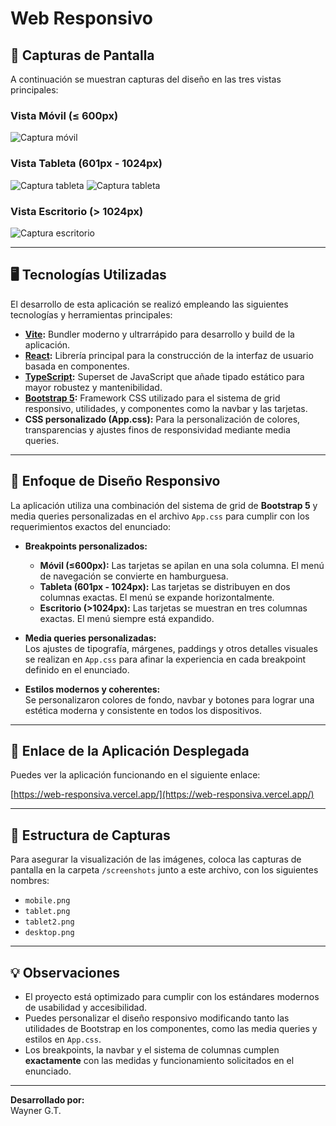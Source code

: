 # Web Responsivo

## 📸 Capturas de Pantalla

A continuación se muestran capturas del diseño en las tres vistas principales:

### Vista Móvil (≤ 600px)
![Captura móvil](./screenshots/mobile.png)

### Vista Tableta (601px - 1024px)
![Captura tableta](./screenshots/tablet.png)
![Captura tableta](./screenshots/tablet2.png)

### Vista Escritorio (> 1024px)
![Captura escritorio](./screenshots/desktop.png)

---

## 🖥️ Tecnologías Utilizadas

El desarrollo de esta aplicación se realizó empleando las siguientes tecnologías y herramientas principales:

- **[Vite](https://vitejs.dev/):** Bundler moderno y ultrarrápido para desarrollo y build de la aplicación.
- **[React](https://react.dev/):** Librería principal para la construcción de la interfaz de usuario basada en componentes.
- **[TypeScript](https://www.typescriptlang.org/):** Superset de JavaScript que añade tipado estático para mayor robustez y mantenibilidad.
- **[Bootstrap 5](https://getbootstrap.com/):** Framework CSS utilizado para el sistema de grid responsivo, utilidades, y componentes como la navbar y las tarjetas.
- **CSS personalizado (App.css):** Para la personalización de colores, transparencias y ajustes finos de responsividad mediante media queries.

---

## 🧭 Enfoque de Diseño Responsivo

La aplicación utiliza una combinación del sistema de grid de **Bootstrap 5** y media queries personalizadas en el archivo `App.css` para cumplir con los requerimientos exactos del enunciado:

- **Breakpoints personalizados:**  
  - **Móvil (≤600px):** Las tarjetas se apilan en una sola columna. El menú de navegación se convierte en hamburguesa.
  - **Tableta (601px - 1024px):** Las tarjetas se distribuyen en dos columnas exactas. El menú se expande horizontalmente.
  - **Escritorio (>1024px):** Las tarjetas se muestran en tres columnas exactas. El menú siempre está expandido.

- **Media queries personalizadas:**  
  Los ajustes de tipografía, márgenes, paddings y otros detalles visuales se realizan en `App.css` para afinar la experiencia en cada breakpoint definido en el enunciado.

- **Estilos modernos y coherentes:**  
  Se personalizaron colores de fondo, navbar y botones para lograr una estética moderna y consistente en todos los dispositivos.

---

## 🚀 Enlace de la Aplicación Desplegada

Puedes ver la aplicación funcionando en el siguiente enlace:

[https://web-responsiva.vercel.app/](https://web-responsiva.vercel.app/)

---

## 📂 Estructura de Capturas

Para asegurar la visualización de las imágenes, coloca las capturas de pantalla en la carpeta `/screenshots` junto a este archivo, con los siguientes nombres:
- `mobile.png`
- `tablet.png`
- `tablet2.png`
- `desktop.png`

---

## 💡 Observaciones

- El proyecto está optimizado para cumplir con los estándares modernos de usabilidad y accesibilidad.
- Puedes personalizar el diseño responsivo modificando tanto las utilidades de Bootstrap en los componentes, como las media queries y estilos en `App.css`.
- Los breakpoints, la navbar y el sistema de columnas cumplen **exactamente** con las medidas y funcionamiento solicitados en el enunciado.

---

**Desarrollado por:**  
Wayner G.T.